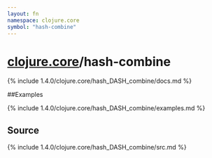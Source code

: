 ```yaml
---
layout: fn
namespace: clojure.core
symbol: "hash-combine"
---
```


# [clojure.core](../)/hash-combine

{% include 1.4.0/clojure.core/hash_DASH_combine/docs.md %}

##Examples

{% include 1.4.0/clojure.core/hash_DASH_combine/examples.md %}
## Source
{% include 1.4.0/clojure.core/hash_DASH_combine/src.md %}

